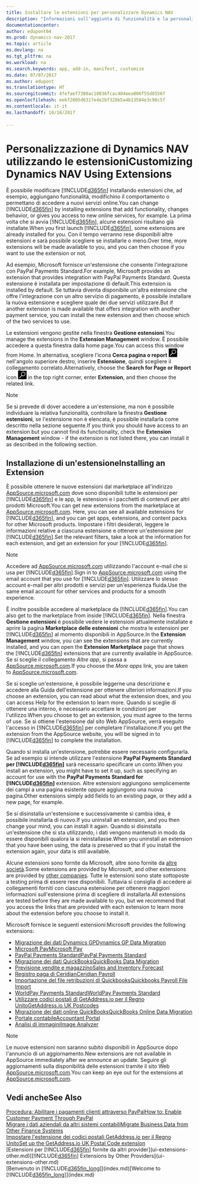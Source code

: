 ```yaml
---
title: Installare le estensioni per personalizzare Dynamics NAV
description: "Informazioni sull'aggiunta di funzionalità e la personalizzazione di Dynamics NAV tramite l'installazione delle estensioni."
documentationcenter: 
author: edupont04
ms.prod: dynamics-nav-2017
ms.topic: article
ms.devlang: na
ms.tgt_pltfrm: na
ms.workload: na
ms.search.keywords: app, add-in, manifest, customize
ms.date: 07/07/2017
ms.author: edupont
ms.translationtype: HT
ms.sourcegitcommit: 4fefaef7380ac10836fcac404eea006f55d8556f
ms.openlocfilehash: eebf2005d6317e4e2bf328b5a4b13584e3c96c5f
ms.contentlocale: it-it
ms.lasthandoff: 10/16/2017

---
```

# <a name="customizing-dynamics-nav-using-extensions"></a><span data-ttu-id="4ec16-103">Personalizzazione di Dynamics NAV utilizzando le estensioni</span><span class="sxs-lookup"><span data-stu-id="4ec16-103">Customizing Dynamics NAV Using Extensions</span></span>
<span data-ttu-id="4ec16-104">È possibile modificare [!INCLUDE[d365fin](includes/d365fin_md.md)] installando estensioni che, ad esempio, aggiungano funzionalità, modifichino il comportamento o permettano di accedere a nuovi servizi online.</span><span class="sxs-lookup"><span data-stu-id="4ec16-104">You can change [!INCLUDE[d365fin](includes/d365fin_md.md)] by installing extensions that add functionality, changes behavior, or gives you access to new online services, for example.</span></span>
<span data-ttu-id="4ec16-105">La prima volta che si avvia [!INCLUDE[d365fin](includes/d365fin_md.md)], alcune estensioni risultano già installate.</span><span class="sxs-lookup"><span data-stu-id="4ec16-105">When you first launch [!INCLUDE[d365fin](includes/d365fin_md.md)], some extensions are already installed for you.</span></span> <span data-ttu-id="4ec16-106">Con il tempo verranno rese disponibili altre estensioni e sarà possibile scegliere se installarle o meno.</span><span class="sxs-lookup"><span data-stu-id="4ec16-106">Over time, more extensions will be made available to you, and you can then choose if you want to use the extension or not.</span></span>

<span data-ttu-id="4ec16-107">Ad esempio, Microsoft fornisce un'estensione che consente l'integrazione con PayPal Payments Standard.</span><span class="sxs-lookup"><span data-stu-id="4ec16-107">For example, Microsoft provides an extension that provides integration with PayPal Payments Standard.</span></span> <span data-ttu-id="4ec16-108">Questa estensione è installata per impostazione di default.</span><span class="sxs-lookup"><span data-stu-id="4ec16-108">This extension is installed by default.</span></span>
<span data-ttu-id="4ec16-109">Se tuttavia diventa disponibile un'altra estensione che offre l'integrazione con un altro servizio di pagamento, è possibile installare la nuova estensione e scegliere quale dei due servizi utilizzare.</span><span class="sxs-lookup"><span data-stu-id="4ec16-109">But if another extension is made available that offers integration with another payment service, you can install the new extension and then choose which of the two services to use.</span></span>  

<span data-ttu-id="4ec16-110">Le estensioni vengono gestite nella finestra **Gestione estensioni**.</span><span class="sxs-lookup"><span data-stu-id="4ec16-110">You manage the extensions in the **Extension Management** window.</span></span> <span data-ttu-id="4ec16-111">È possibile accedere a questa finestra dalla home page.</span><span class="sxs-lookup"><span data-stu-id="4ec16-111">You can access this window from Home.</span></span> <span data-ttu-id="4ec16-112">In alternativa, scegliere l'icona **Cerca pagina o report** ![Cerca pagina o report](media/ui-search/search_small.png "Cerca pagina o report") nell'angolo superiore destro, inserire **Estensione**, quindi scegliere il collegamento correlato.</span><span class="sxs-lookup"><span data-stu-id="4ec16-112">Alternatively, choose the **Search for Page or Report** icon ![Search for Page or Report](media/ui-search/search_small.png "Search for Page or Report icon") in the top right corner, enter **Extension**, and then choose the related link.</span></span>  

> [!NOTE]  
>   <span data-ttu-id="4ec16-113">Se si prevede di dover accedere a un'estensione, ma non è possibile individuare la relativa funzionalità, controllare la finestra **Gestione estensioni**, se l'estensione non è elencata, è possibile installarla come descritto nella sezione seguente.</span><span class="sxs-lookup"><span data-stu-id="4ec16-113">If you think you should have access to an extension but you cannot find its functionality, check the **Extension Management** window - if the extension is not listed there, you can install it as described in the following section.</span></span>  

## <a name="installing-an-extension"></a><span data-ttu-id="4ec16-114">Installazione di un'estensione</span><span class="sxs-lookup"><span data-stu-id="4ec16-114">Installing an Extension</span></span>
<span data-ttu-id="4ec16-115">È possibile ottenere le nuove estensioni dal marketplace all'indirizzo [AppSource.microsoft.com](https://appsource.microsoft.com/en-us/marketplace/apps?product=dynamics-365%3Bdynamics-365-for-financials&page=1) dove sono disponibili tutte le estensioni per [!INCLUDE[d365fin](includes/d365fin_md.md)] e le app, le estensioni e i pacchetti di contenuti per altri prodotti Microsoft.</span><span class="sxs-lookup"><span data-stu-id="4ec16-115">You can get new extensions from the marketplace at [AppSource.microsoft.com](https://appsource.microsoft.com/en-us/marketplace/apps?product=dynamics-365%3Bdynamics-365-for-financials&page=1). Here, you can see all available extensions for [!INCLUDE[d365fin](includes/d365fin_md.md)], and you can get apps, extensions, and content packs for other Microsoft products.</span></span> <span data-ttu-id="4ec16-116">Impostare i filtri desiderati, leggere le informazioni relative a ciascuna estensione e ottenere un'estensione per [!INCLUDE[d365fin](includes/d365fin_md.md)].</span><span class="sxs-lookup"><span data-stu-id="4ec16-116">Set the relevant filters, take a look at the information for each extension, and get an extension for your [!INCLUDE[d365fin](includes/d365fin_md.md)].</span></span>  
> [!NOTE]  
>   <span data-ttu-id="4ec16-117">Accedere ad [AppSource.microsoft.com](https://appsource.microsoft.com/) utilizzando l'account e-mail che si usa per [!INCLUDE[d365fin](includes/d365fin_md.md)].</span><span class="sxs-lookup"><span data-stu-id="4ec16-117">Sign in to [AppSource.microsoft.com](https://appsource.microsoft.com/) using the email account that you use for [!INCLUDE[d365fin](includes/d365fin_md.md)].</span></span> <span data-ttu-id="4ec16-118">Utilizzare lo stesso account e-mail per altri prodotti e servizi per un'esperienza fluida.</span><span class="sxs-lookup"><span data-stu-id="4ec16-118">Use the same email account for other services and products for a smooth experience.</span></span>  

<span data-ttu-id="4ec16-119">È inoltre possibile accedere al marketplace da [!INCLUDE[d365fin](includes/d365fin_md.md)].</span><span class="sxs-lookup"><span data-stu-id="4ec16-119">You can also get to the marketplace from inside [!INCLUDE[d365fin](includes/d365fin_md.md)].</span></span> <span data-ttu-id="4ec16-120">Nella finestra **Gestione estensioni** è possibile vedere le estensioni attualmente installate e aprire la pagina **Marketplace delle estensioni** che mostra le estensioni per [!INCLUDE[d365fin](includes/d365fin_md.md)] al momento disponibili in AppSource.</span><span class="sxs-lookup"><span data-stu-id="4ec16-120">In the **Extension Management** window, you can see the extensions that are currently installed, and you can open the **Extension Marketplace** page that shows the [!INCLUDE[d365fin](includes/d365fin_md.md)] extensions that are currently available in AppSource.</span></span> <span data-ttu-id="4ec16-121">Se si sceglie il collegamento *Altre app*, si passa a [AppSource.microsoft.com](https://appsource.microsoft.com/en-us/marketplace/apps?product=dynamics-365%3Bdynamics-365-for-financials&page=1).</span><span class="sxs-lookup"><span data-stu-id="4ec16-121">If you choose the *More apps* link, you are taken to [AppSource.microsoft.com](https://appsource.microsoft.com/en-us/marketplace/apps?product=dynamics-365%3Bdynamics-365-for-financials&page=1).</span></span>  

<span data-ttu-id="4ec16-122">Se si sceglie un'estensione, è possibile leggerne una descrizione e accedere alla Guida dell'estensione per ottenere ulteriori informazioni.</span><span class="sxs-lookup"><span data-stu-id="4ec16-122">If you choose an extension, you can read about what the extension does, and you can access Help for the extension to learn more.</span></span> <span data-ttu-id="4ec16-123">Quando si sceglie di ottenere una interno, è necessario accettare le condizioni per l'utilizzo.</span><span class="sxs-lookup"><span data-stu-id="4ec16-123">When you choose to get an extension, you must agree to the terms of use.</span></span> <span data-ttu-id="4ec16-124">Se si ottiene l'estensione dal sito Web AppSource, verrà eseguito l'accesso in [!INCLUDE[d365fin](includes/d365fin_md.md)] per completare l'installazione.</span><span class="sxs-lookup"><span data-stu-id="4ec16-124">If you get the extension from the AppSource website, you will be signed in to [!INCLUDE[d365fin](includes/d365fin_md.md)] to complete the installation.</span></span>  

<span data-ttu-id="4ec16-125">Quando si installa un'estensione, potrebbe essere necessario configurarla. Se ad esempio si intende utilizzare l'estensione **PayPal Payments Standard per [!INCLUDE[d365fin](includes/d365fin_md.md)]** sarà necessario specificare un conto.</span><span class="sxs-lookup"><span data-stu-id="4ec16-125">When you install an extension, you might have to set it up, such as specifying an account for use with the **PayPal Payments Standard for [!INCLUDE[d365fin](includes/d365fin_md.md)]** extension.</span></span>
<span data-ttu-id="4ec16-126">Altre estensioni aggiungono semplicemente dei campi a una pagina esistente oppure aggiungono una nuova pagina.</span><span class="sxs-lookup"><span data-stu-id="4ec16-126">Other extensions simply add fields to an existing page, or they add a new page, for example.</span></span>   

<span data-ttu-id="4ec16-127">Se si disinstalla un'estensione e successivamente si cambia idea, è possibile installarla di nuovo.</span><span class="sxs-lookup"><span data-stu-id="4ec16-127">If you uninstall an extension, and you then change your mind, you can install it again.</span></span> <span data-ttu-id="4ec16-128">Quando si disinstalla un'estensione che si sta utilizzando, i dati vengono mantenuti in modo da essere disponibili qualora la si reinstallasse.</span><span class="sxs-lookup"><span data-stu-id="4ec16-128">When you uninstall an extension that you have been using, the data is preserved so that if you install the extension again, your data is still available.</span></span>  

<span data-ttu-id="4ec16-129">Alcune estensioni sono fornite da Microsoft, altre sono fornite da [altre società](ui-extensions-other.md).</span><span class="sxs-lookup"><span data-stu-id="4ec16-129">Some extensions are provided by Microsoft, and other extensions are provided by [other companies](ui-extensions-other.md).</span></span> <span data-ttu-id="4ec16-130">Tutte le estensioni sono state sottoposte a testing prima di essere rese disponibili. Tuttavia si consiglia di accedere ai collegamenti forniti con ciascuna estensione per ottenere maggiori informazioni sull'estensione prima di scegliere di installarla.</span><span class="sxs-lookup"><span data-stu-id="4ec16-130">All extensions are tested before they are made available to you, but we recommend that you access the links that are provided with each extension to learn more about the extension before you choose to install it.</span></span>  

<span data-ttu-id="4ec16-131">Microsoft fornisce le seguenti estensioni:</span><span class="sxs-lookup"><span data-stu-id="4ec16-131">Microsoft provides the following extensions:</span></span>  

* [<span data-ttu-id="4ec16-132">Migrazione dei dati Dynamics GP</span><span class="sxs-lookup"><span data-stu-id="4ec16-132">Dynamics GP Data Migration</span></span>](ui-extensions-dynamicsgp-data-migration.md)  
* [<span data-ttu-id="4ec16-133">Microsoft Pay</span><span class="sxs-lookup"><span data-stu-id="4ec16-133">Microsoft Pay</span></span>](ui-extensions-microsoft-pay-payments.md)
* [<span data-ttu-id="4ec16-134">PayPal Payments Standard</span><span class="sxs-lookup"><span data-stu-id="4ec16-134">PayPal Payments Standard</span></span>](ui-extensions-paypal-payments-standard.md)  
* [<span data-ttu-id="4ec16-135">Migrazione dei dati QuickBooks</span><span class="sxs-lookup"><span data-stu-id="4ec16-135">QuickBooks Data Migration</span></span>](ui-extensions-quickbooks-data-migration.md)  
* [<span data-ttu-id="4ec16-136">Previsione vendite e magazzino</span><span class="sxs-lookup"><span data-stu-id="4ec16-136">Sales and Inventory Forecast</span></span>](ui-extensions-sales-forecast.md)  
* [<span data-ttu-id="4ec16-137">Registro paga di Ceridian</span><span class="sxs-lookup"><span data-stu-id="4ec16-137">Ceridian Payroll</span></span>](ui-extensions-ceridian-payroll.md)  
* [<span data-ttu-id="4ec16-138">Importazione del file retribuzioni di Quickbooks</span><span class="sxs-lookup"><span data-stu-id="4ec16-138">Quickbooks Payroll File Import</span></span>](ui-extensions-quickbooks-payroll.md)  
* [<span data-ttu-id="4ec16-139">WorldPay Payments Standard</span><span class="sxs-lookup"><span data-stu-id="4ec16-139">WorldPay Payments Standard</span></span>](ui-extensions-worldpay-payments-standard.md)
* [<span data-ttu-id="4ec16-140">Utilizzare codici postali di GetAddress.io per il Regno Unito</span><span class="sxs-lookup"><span data-stu-id="4ec16-140">GetAddress.io UK Postcodes</span></span>](ui-extensions-getaddressio.md)
* [<span data-ttu-id="4ec16-141">Migrazione dei dati online QuickBooks</span><span class="sxs-lookup"><span data-stu-id="4ec16-141">QuickBooks Online Data Migration</span></span>](ui-extensions-quickbooks-online-data-migration.md)
* [<span data-ttu-id="4ec16-142">Portale contabile</span><span class="sxs-lookup"><span data-stu-id="4ec16-142">Accountant Portal</span></span>](ui-extensions-accountant-portal.md)  
* [<span data-ttu-id="4ec16-143">Analisi di immagini</span><span class="sxs-lookup"><span data-stu-id="4ec16-143">Image Analyzer</span></span>](ui-extensions-image-analyzer.md)

> [!NOTE]  
>  <span data-ttu-id="4ec16-144">Le nuove estensioni non saranno subito disponibili in AppSource dopo l'annuncio di un aggiornamento.</span><span class="sxs-lookup"><span data-stu-id="4ec16-144">New extensions are not available in AppSource immediately after we announce an update.</span></span> <span data-ttu-id="4ec16-145">Seguire gli aggiornamenti sulla disponibilità delle estensioni tramite il sito Web  [AppSource.microsoft.com](https://appsource.microsoft.com/en-us/marketplace/apps?product=dynamics-365%3Bdynamics-365-for-financials&page=1).</span><span class="sxs-lookup"><span data-stu-id="4ec16-145">You can keep an eye out for the extensions at  [AppSource.microsoft.com](https://appsource.microsoft.com/en-us/marketplace/apps?product=dynamics-365%3Bdynamics-365-for-financials&page=1).</span></span>

## <a name="see-also"></a><span data-ttu-id="4ec16-146">Vedi anche</span><span class="sxs-lookup"><span data-stu-id="4ec16-146">See Also</span></span>
[<span data-ttu-id="4ec16-147">Procedura: Abilitare i pagamenti clienti attraverso PayPal</span><span class="sxs-lookup"><span data-stu-id="4ec16-147">How to: Enable Customer Payment Through PayPal</span></span>](sales-how-enable-payment-service-extensions.md)  
[<span data-ttu-id="4ec16-148">Migrare i dati aziendali da altri sistemi contabili</span><span class="sxs-lookup"><span data-stu-id="4ec16-148">Migrate Business Data from Other Finance Systems</span></span>](upload-data.md)  
[<span data-ttu-id="4ec16-149">Impostare l'estensione dei codici postali GetAddress.io per il Regno Unito</span><span class="sxs-lookup"><span data-stu-id="4ec16-149">Set up the GetAddress.io UK Postal Code extension</span></span>](LocalFunctionality/UnitedKingdom/uk-setup-postal-code-service.md)  
<span data-ttu-id="4ec16-150">[Estensioni per [!INCLUDE[d365fin](includes/d365fin_md.md)] fornite da altri provider](ui-extensions-other.md)</span><span class="sxs-lookup"><span data-stu-id="4ec16-150">[[!INCLUDE[d365fin](includes/d365fin_md.md)] Extensions by Other Providers](ui-extensions-other.md)</span></span>  
<span data-ttu-id="4ec16-151">[Benvenuto in [!INCLUDE[d365fin_long](includes/d365fin_long_md.md)]](index.md)</span><span class="sxs-lookup"><span data-stu-id="4ec16-151">[Welcome to [!INCLUDE[d365fin_long](includes/d365fin_long_md.md)]](index.md)</span></span>  

##

